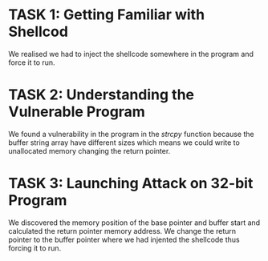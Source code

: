 # TASK 1: Getting Familiar with Shellcod

We realised we had to inject the shellcode somewhere in the program and force it to run.

# TASK 2: Understanding the Vulnerable Program

We found a vulnerability in the program in the _strcpy_ function because the buffer string array have different sizes which means we could write to unallocated memory changing the return pointer.

# TASK 3: Launching Attack on 32-bit Program

We discovered the memory position of the base pointer and buffer start and calculated the return pointer memory address. We change the return pointer to the buffer pointer where we had injented the shellcode thus forcing it to run.


